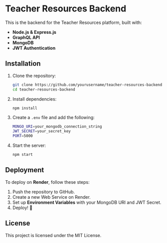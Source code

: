 # Teacher Resources Backend

This is the backend for the Teacher Resources platform, built with:
- **Node.js & Express.js**
- **GraphQL API**
- **MongoDB**
- **JWT Authentication**

## Installation

1. Clone the repository:
   ```sh
   git clone https://github.com/yourusername/teacher-resources-backend.git
   cd teacher-resources-backend
   ```

2. Install dependencies:
   ```sh
   npm install
   ```

3. Create a `.env` file and add the following:
   ```sh
   MONGO_URI=your_mongodb_connection_string
   JWT_SECRET=your_secret_key
   PORT=5000
   ```

4. Start the server:
   ```sh
   npm start
   ```

## Deployment

To deploy on **Render**, follow these steps:
1. Push the repository to GitHub.
2. Create a new Web Service on Render.
3. Set up **Environment Variables** with your MongoDB URI and JWT Secret.
4. Deploy! 🚀

## License

This project is licensed under the MIT License.
